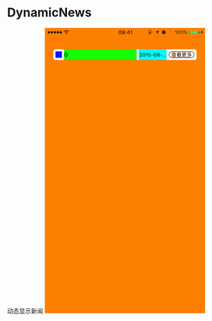 # DynamicNews
动态显示新闻
![image](https://github.com/XiMingJun/DynamicNews/blob/master/2016-03-10%2013_53_13.gif)

